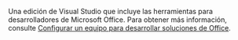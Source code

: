   Una edición de Visual Studio que incluye las herramientas para desarrolladores de Microsoft Office. Para obtener más información, consulte [Configurar un equipo para desarrollar soluciones de Office](../../vsto/configuring-a-computer-to-develop-office-solutions.md).

  
